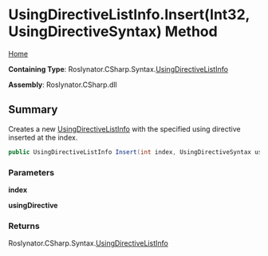 # UsingDirectiveListInfo\.Insert\(Int32, UsingDirectiveSyntax\) Method

[Home](../../../../../README.md)

**Containing Type**: Roslynator\.CSharp\.Syntax\.[UsingDirectiveListInfo](../README.md)

**Assembly**: Roslynator\.CSharp\.dll

## Summary

Creates a new [UsingDirectiveListInfo](../README.md) with the specified using directive inserted at the index\.

```csharp
public UsingDirectiveListInfo Insert(int index, UsingDirectiveSyntax usingDirective)
```

### Parameters

**index**

**usingDirective**

### Returns

Roslynator\.CSharp\.Syntax\.[UsingDirectiveListInfo](../README.md)

